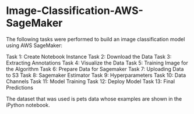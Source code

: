 # Image-Classification-AWS-SageMaker

The following tasks were performed to build an image classification model using AWS SageMaker:

Task 1: Create Notebook Instance
Task 2: Download the Data
Task 3: Extracting Annotations
Task 4: Visualize the Data
Task 5: Training Image for the Algorithm
Task 6: Prepare Data for Sagemaker
Task 7: Uploading Data to S3
Task 8: Sagemaker Estimator
Task 9: Hyperparameters
Task 10: Data Channels
Task 11: Model Training
Task 12: Deploy Model
Task 13: Final Predictions

The dataset that was used is pets data whose examples are shown in the iPython notebook.
